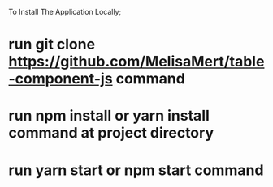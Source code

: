 To Install The Application Locally;


# run git clone  https://github.com/MelisaMert/table-component-js command

# run npm install or yarn install command at project directory

# run yarn start or npm start command

